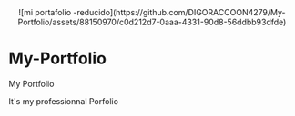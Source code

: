 
<div align="center">
![mi portafolio -reducido](https://github.com/DIGORACCOON4279/My-Portfolio/assets/88150970/c0d212d7-0aaa-4331-90d8-56ddbb93dfde)
</div>

# My-Portfolio
My Portfolio 

It´s my professionnal Porfolio


